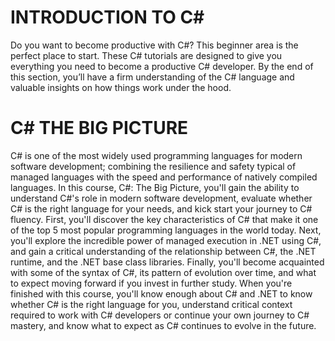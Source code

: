 <p><h1>INTRODUCTION TO C#</h1></p>
<p>Do you want to become productive with C#? This beginner area is the perfect place to start. These C# tutorials are designed to give you everything you need to become a productive C# developer. By the end of this section, you’ll have a firm understanding of the C# language and valuable insights on how things work under the hood.</p>



<p><h1>C# THE BIG PICTURE</h1></p>
<p>C# is one of the most widely used programming languages for modern software development; combining the resilience and safety typical of managed languages with the speed and performance of natively compiled languages. In this course, C#: The Big Picture, you'll gain the ability to understand C#'s role in modern software development, evaluate whether C# is the right language for your needs, and kick start your journey to C# fluency. First, you'll discover the key characteristics of C# that make it one of the top 5 most popular programming languages in the world today. Next, you'll explore the incredible power of managed execution in .NET using C#, and gain a critical understanding of the relationship between C#, the .NET runtime, and the .NET base class libraries. Finally, you'll become acquainted with some of the syntax of C#, its pattern of evolution over time, and what to expect moving forward if you invest in further study. When you're finished with this course, you'll know enough about C# and .NET to know whether C# is the right language for you, understand critical context required to work with C# developers or continue your own journey to C# mastery, and know what to expect as C# continues to evolve in the future.</p>

